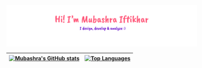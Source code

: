 <p align="center">
  <a href="https://github.com/your-username">
    <img src="header.png" alt="Hi, I'm Mubashra" />
  </a>
</p>

| <a href="https://github.com/MubashraIftikhar"><img align="center" src="https://github-readme-stats.vercel.app/api?username=MubashraIftikhar&show_icons=true&include_all_commits=true&theme=buefy&hide_border=true" alt="Mubashra's GitHub stats" /></a> | <a href="https://github.com/MubashraIftikhar"><img align="center" src="https://github-readme-stats.vercel.app/api/top-langs/?username=MubashraIftikhar&layout=compact&theme=buefy&hide_border=true" alt="Top Languages" /></a> |
| ------------- | ------------- |

